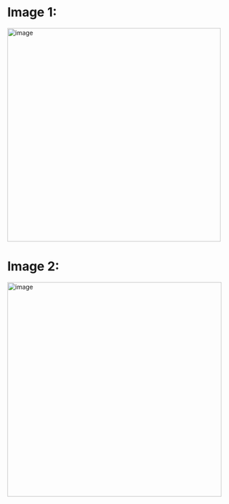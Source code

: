 # Image 1:
 <img width="484" alt="image" src="https://user-images.githubusercontent.com/68120349/179119277-0febae94-7438-4fd6-869a-d6159b29770f.png">

# Image 2:
<img width="486" alt="image" src="https://user-images.githubusercontent.com/68120349/179119064-1b1dac26-f880-453e-b783-c819329a3bda.png">

